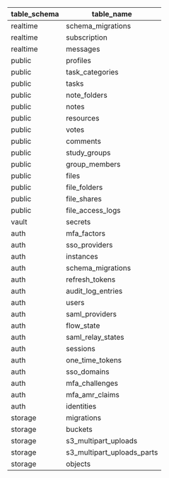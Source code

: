 | table_schema | table_name                 |
| ------------ | -------------------------- |
| realtime     | schema_migrations          |
| realtime     | subscription               |
| realtime     | messages                   |
| public       | profiles                   |
| public       | task_categories            |
| public       | tasks                      |
| public       | note_folders               |
| public       | notes                      |
| public       | resources                  |
| public       | votes                      |
| public       | comments                   |
| public       | study_groups               |
| public       | group_members              |
| public       | files                      |
| public       | file_folders               |
| public       | file_shares                |
| public       | file_access_logs           |
| vault        | secrets                    |
| auth         | mfa_factors                |
| auth         | sso_providers              |
| auth         | instances                  |
| auth         | schema_migrations          |
| auth         | refresh_tokens             |
| auth         | audit_log_entries          |
| auth         | users                      |
| auth         | saml_providers             |
| auth         | flow_state                 |
| auth         | saml_relay_states          |
| auth         | sessions                   |
| auth         | one_time_tokens            |
| auth         | sso_domains                |
| auth         | mfa_challenges             |
| auth         | mfa_amr_claims             |
| auth         | identities                 |
| storage      | migrations                 |
| storage      | buckets                    |
| storage      | s3_multipart_uploads       |
| storage      | s3_multipart_uploads_parts |
| storage      | objects                    |
